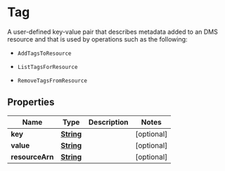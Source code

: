 

# Tag

<p>A user-defined key-value pair that describes metadata added to an DMS resource and that is used by operations such as the following:</p> <ul> <li> <p> <code>AddTagsToResource</code> </p> </li> <li> <p> <code>ListTagsForResource</code> </p> </li> <li> <p> <code>RemoveTagsFromResource</code> </p> </li> </ul>

## Properties

| Name | Type | Description | Notes |
|------------ | ------------- | ------------- | -------------|
|**key** | [**String**](String.md) |  |  [optional] |
|**value** | [**String**](String.md) |  |  [optional] |
|**resourceArn** | [**String**](String.md) |  |  [optional] |



